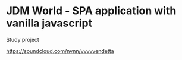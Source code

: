 # JDM World - SPA application with vanilla javascript

Study project

https://soundcloud.com/nvnn/vvvvvendetta
